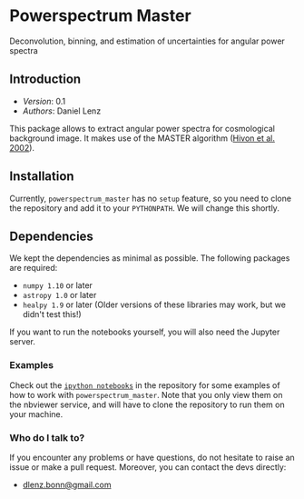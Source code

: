 # Powerspectrum Master
Deconvolution, binning, and estimation of uncertainties for angular power spectra

## Introduction

- *Version*: 0.1
- *Authors*: Daniel Lenz

This package allows to extract angular power spectra for cosmological background
image. It makes use of the MASTER algorithm
([Hivon et al. 2002](http://adsabs.harvard.edu/abs/2002ApJ...567....2H)).

## Installation ##

Currently, `powerspectrum_master` has no `setup` feature, so you need to clone
the repository and add it to your `PYTHONPATH`. We will change this shortly.

## Dependencies ##

We kept the dependencies as minimal as possible. The following packages are
required:
* `numpy 1.10` or later
* `astropy 1.0` or later
* `healpy 1.9` or later
(Older versions of these libraries may work, but we didn't test this!)

If you want to run the notebooks yourself, you will also need the Jupyter server.

### Examples ###
Check out the [`ipython notebooks`](http://nbviewer.jupyter.org/github/DanielLenz/powerspectrum_master/blob/master/index.ipynb) in the repository for some examples of how to work with `powerspectrum_master`. Note that you only view them on the nbviewer service, and will have to clone the repository to run them on your machine.

### Who do I talk to? ###

If you encounter any problems or have questions, do not hesitate to raise an
issue or make a pull request. Moreover, you can contact the devs directly:

* <dlenz.bonn@gmail.com>
